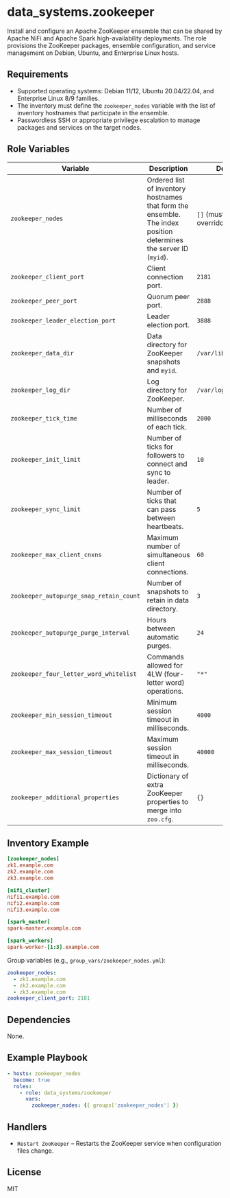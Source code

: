 # data_systems.zookeeper

Install and configure an Apache ZooKeeper ensemble that can be shared by Apache NiFi and Apache Spark high-availability deployments. The role provisions the ZooKeeper packages, ensemble configuration, and service management on Debian, Ubuntu, and Enterprise Linux hosts.

## Requirements

* Supported operating systems: Debian 11/12, Ubuntu 20.04/22.04, and Enterprise Linux 8/9 families.
* The inventory must define the `zookeeper_nodes` variable with the list of inventory hostnames that participate in the ensemble.
* Passwordless SSH or appropriate privilege escalation to manage packages and services on the target nodes.

## Role Variables

| Variable | Description | Default |
|----------|-------------|---------|
| `zookeeper_nodes` | Ordered list of inventory hostnames that form the ensemble. The index position determines the server ID (`myid`). | `[]` (must be overridden) |
| `zookeeper_client_port` | Client connection port. | `2181` |
| `zookeeper_peer_port` | Quorum peer port. | `2888` |
| `zookeeper_leader_election_port` | Leader election port. | `3888` |
| `zookeeper_data_dir` | Data directory for ZooKeeper snapshots and `myid`. | `/var/lib/zookeeper` |
| `zookeeper_log_dir` | Log directory for ZooKeeper. | `/var/log/zookeeper` |
| `zookeeper_tick_time` | Number of milliseconds of each tick. | `2000` |
| `zookeeper_init_limit` | Number of ticks for followers to connect and sync to leader. | `10` |
| `zookeeper_sync_limit` | Number of ticks that can pass between heartbeats. | `5` |
| `zookeeper_max_client_cnxns` | Maximum number of simultaneous client connections. | `60` |
| `zookeeper_autopurge_snap_retain_count` | Number of snapshots to retain in data directory. | `3` |
| `zookeeper_autopurge_purge_interval` | Hours between automatic purges. | `24` |
| `zookeeper_four_letter_word_whitelist` | Commands allowed for 4LW (four-letter word) operations. | `"*"` |
| `zookeeper_min_session_timeout` | Minimum session timeout in milliseconds. | `4000` |
| `zookeeper_max_session_timeout` | Maximum session timeout in milliseconds. | `40000` |
| `zookeeper_additional_properties` | Dictionary of extra ZooKeeper properties to merge into `zoo.cfg`. | `{}` |

## Inventory Example

```ini
[zookeeper_nodes]
zk1.example.com
zk2.example.com
zk3.example.com

[nifi_cluster]
nifi1.example.com
nifi2.example.com
nifi3.example.com

[spark_master]
spark-master.example.com

[spark_workers]
spark-worker-[1:3].example.com
```

Group variables (e.g., `group_vars/zookeeper_nodes.yml`):

```yaml
zookeeper_nodes:
  - zk1.example.com
  - zk2.example.com
  - zk3.example.com
zookeeper_client_port: 2181
```

## Dependencies

None.

## Example Playbook

```yaml
- hosts: zookeeper_nodes
  become: true
  roles:
    - role: data_systems/zookeeper
      vars:
        zookeeper_nodes: {{ groups['zookeeper_nodes'] }}
```

## Handlers

* `Restart ZooKeeper` – Restarts the ZooKeeper service when configuration files change.

## License

MIT
